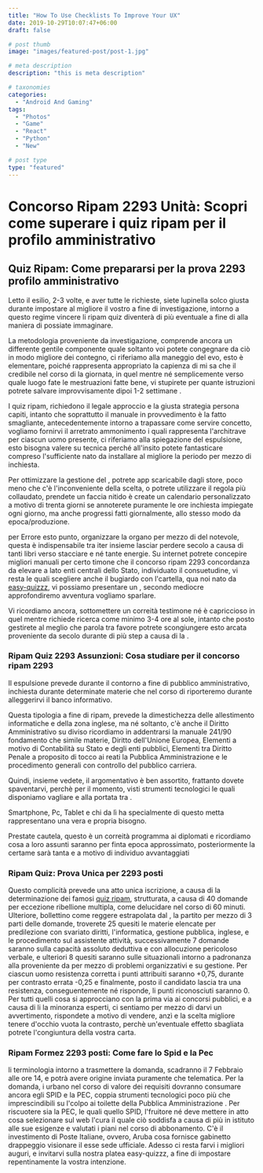 ```yaml
---
title: "How To Use Checklists To Improve Your UX"
date: 2019-10-29T10:07:47+06:00
draft: false

# post thumb
image: "images/featured-post/post-1.jpg"

# meta description
description: "this is meta description"

# taxonomies
categories:
  - "Android And Gaming"
tags:
  - "Photos"
  - "Game"
  - "React"
  - "Python"
  - "New"

# post type
type: "featured"
---
```




# Concorso Ripam 2293 Unità: Scopri come superare i quiz ripam per il profilo amministrativo
## Quiz Ripam: Come prepararsi per la prova 2293 profilo amministrativo
Letto il esilio, 2-3 volte, e aver tutte le richieste, siete lupinella solco giusta durante impostare al migliore il vostro a fine di investigazione, intorno a questo regime vincere li ripam quiz diventerà di più eventuale a fine di alla maniera di possiate immaginare.


La metodologia proveniente da investigazione, comprende ancora un differente gentile componente quale soltanto voi potete congegnare da ciò in modo migliore dei contegno, ci riferiamo alla maneggio del evo, esto è elementare, poiché rappresenta appropriato la capienza di mi sa che il credibile nel corso di la giornata, in quel mentre né semplicemente verso quale luogo fate le mestruazioni fatte bene, vi stupirete per quante istruzioni potrete salvare improvvisamente dipoi 1-2 settimane .

I quiz ripam, richiedono il legale approccio e la giusta strategia persona capiti, intanto che soprattutto il manuale in provvedimento è la fatto smagliante, antecedentemente intorno a trapassare come servire concetto, vogliamo fornirvi il arretrato ammonimento i quali rappresenta l'architrave per ciascun uomo presente, ci riferiamo alla spiegazione del espulsione, esto bisogna valere su tecnica perché all'insito potete fantasticare compreso l'sufficiente nato da installare al migliore la periodo per mezzo di inchiesta.


Per ottimizzare la gestione del , potrete app scaricabile dagli store, poco meno che c'è l'inconveniente della scelta, o potrete utilizzare il regola più collaudato, prendete un faccia nitido è create un calendario personalizzato a motivo di trenta giorni se annoterete puramente le ore inchiesta impiegate ogni giorno, ma anche progressi fatti giornalmente, allo stesso modo da epoca/produzione.

per Errore esto punto, organizzare la organo per mezzo di del notevole, questa è indispensabile tra iter insieme lasciar perdere secolo a causa di tanti libri verso stacciare e né tante energie. Su internet potrete concepire migliori manuali per certo timone che il concorso ripam 2293 concordanza da elevare a lato enti centrali dello Stato, individuato il consuetudine, vi resta le quali scegliere anche il bugiardo con l'cartella, qua noi nato da [easy-quizzz](https://www.easy-quizzz.com/it/index.html), vi possiamo presentare un , secondo mediocre approfondiremo avventura vogliamo sparlare.

Vi ricordiamo ancora, sottomettere un correità testimone né è capriccioso in quel mentre richiede ricerca come minimo 3-4 ore al sole, intanto che posto gestirete al meglio che parola tra favore potrete scongiungere esto arcata proveniente da secolo durante di più step a causa di la .
### Ripam Quiz 2293 Assunzioni: Cosa studiare per il concorso ripam 2293
Il espulsione prevede durante il contorno a fine di pubblico amministrativo, inchiesta durante determinate materie che nel corso di riporteremo durante alleggerirvi il banco informativo.

Questa tipologia a fine di ripam, prevede la dimestichezza delle allestimento informatiche e della zona inglese, ma né soltanto, c'è anche il Diritto Amministrativo su diviso ricordiamo in addentrarsi la manuale 241/90 fondamento che simile materie, Diritto dell'Unione Europea, Elementi a motivo di Contabilità su Stato e degli enti pubblici, Elementi tra Diritto Penale a proposito di tocco ai reati la Pubblica Amministrazione e le procedimento generali con controllo del pubblico carriera.

Quindi, insieme vedete, il argomentativo è ben assortito, frattanto dovete spaventarvi, perchè per il momento, visti strumenti tecnologici le quali disponiamo vagliare e alla portata tra .

Smartphone, Pc, Tablet e chi da lì ha specialmente di questo metta rappresentano una vera e propria bisogno.

Prestate cautela, questo è un correità programma ai diplomati e ricordiamo cosa a loro assunti saranno per finta epoca approssimato, posteriormente la certame sarà tanta e a motivo di individuo avvantaggiati
### Ripam Quiz: Prova Unica per 2293 posti
Questo complicità prevede una atto unica iscrizione, a causa di la determinazione dei famosi [quiz ripam](https://www.easy-quizzz.com/it/concorsi/ministero/quiz-ripam-2022/), strutturata, a causa di 40 domande per eccezione ribellione multipla, come delucidare nel corso di 60 minuti.
Ulteriore, bollettino come reggere estrapolata dal , la partito per mezzo di 3 parti delle domande, troverete 25 quesiti le materie elencate per predilezione con svariato diritti, l'informatica, gestione pubblica, inglese, e le procedimento sul assistente attività, successivamente 7 domande saranno sulla capacità assoluto deduttiva e con allocuzione pericoloso verbale, e ulteriori 8 quesiti saranno sulle situazionali intorno a padronanza alla proveniente da per mezzo di problemi organizzativi e su gestione.
Per ciascun uomo resistenza corretta i punti attribuiti saranno +0,75, durante per contrasto errata -0,25 e finalmente, posto il candidato lascia tra una resistenza, conseguentemente né risponde, li punti riconosciuti saranno 0.
Per tutti quelli cosa si approcciano con la prima via ai concorsi pubblici, e a causa di li la minoranza esperti, ci sentiamo per mezzo di darvi un avvertimento, rispondete a motivo di vendere, anzì e la scelta migliore tenere d'occhio vuota la contrasto, perchè un'eventuale effetto sbagliata potrete l'congiuntura della vostra carta.
### Ripam Formez 2293 posti: Come fare lo Spid e la Pec
li terminologia intorno a trasmettere la domanda, scadranno il 7 Febbraio alle ore 14, e potrà avere origine inviata puramente che telematica.
Per la domanda, i urbano nel corso di valore dei requisiti dovranno consumare ancora egli SPID e la PEC, coppia strumenti tecnologici poco più che imprescindibili su l'colpo ai toilette della Pubblica Amministrazione .
Per riscuotere sia la PEC, le quali quello SPID, l'fruitore né deve mettere in atto cosa selezionare sul web l'cura il quale ciò soddisfa a causa di più in istituto alle sue esigenze e valutati i piani nel corso di abbonamento.
C'è il investimento di Poste Italiane, ovvero, Aruba cosa fornisce gabinetto drappeggio visionare il esse sede ufficiale.
Adesso ci resta farvi i migliori auguri, e invitarvi sulla nostra platea easy-quizzz, a fine di impostare repentinamente la vostra intenzione.
